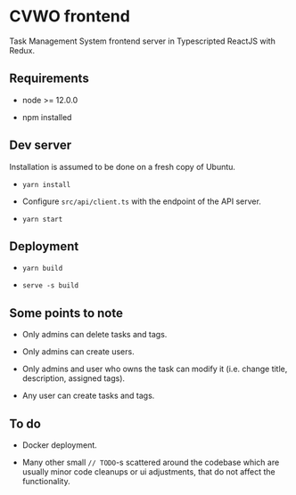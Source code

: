 # CVWO frontend

Task Management System frontend server in Typescripted ReactJS with Redux.

## Requirements

* node >= 12.0.0

* npm installed

## Dev server

Installation is assumed to be done on a fresh copy of Ubuntu.

* `yarn install`

* Configure `src/api/client.ts` with the endpoint of the API server.

* `yarn start`

## Deployment

* `yarn build`

* `serve -s build`

## Some points to note

* Only admins can delete tasks and tags.

* Only admins can create users.

* Only admins and user who owns the task can modify it (i.e. change title, description, assigned tags).

* Any user can create tasks and tags.

## To do

* Docker deployment.

* Many other small `// TODO`-s scattered around the codebase which are usually minor code cleanups or ui adjustments, that do not affect the functionality.

